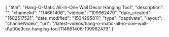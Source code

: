 {
    "title": "Hang-O-Matic All-In-One Wall D&eacute;cor Hanging Tool",
    "description": "",
    "channelid": "114661406",
    "videoid": "109962479",
    "date_created": "1502517521",
    "date_modified": "1504295811",
    "type": "captivate",
    "layout": "channelVideo",
    "url": "\/latest-videos\/hang-o-matic-all-in-one-wall-d\u00e9cor-hanging-tool\/114661406-109962479"
}